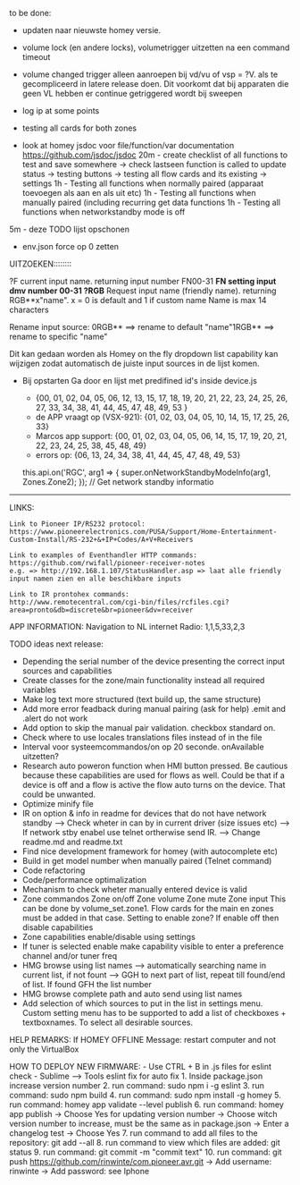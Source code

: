 to be done:
- updaten naar nieuwste homey versie.
- volume lock (en andere locks), volumetrigger uitzetten na een command timeout
- volume changed trigger alleen aanroepen bij vd/vu of vsp = ?V. als te gecompliceerd in latere release doen. Dit voorkomt dat bij apparaten die geen VL hebben er continue getriggered wordt bij sweepen
- log ip at some points

- testing all cards for both zones

- look at homey jsdoc voor file/function/var documentation https://github.com/jsdoc/jsdoc
20m - create checklist of all functions to test and save somewhere
	-> check lastseen function is called to update status
	-> testing buttons
	-> testing all flow cards and its existing
	-> settings
1h  - Testing all functions when normally paired (apparaat toevoegen als aan en als uit etc)
1h  - Testing all functions when manually paired (including recurring get data functions
1h  - Testing all functions when networkstandby mode is off

5m  - deze TODO lijst opschonen
- env.json force op 0 zetten





UITZOEKEN::::::::

?F current input name. returning input number FN00-31
**FN setting input dmv number 00-31
?RGB** Request input name (friendly name). returning RGB**x"name". x = 0 is default and 1 if custom
 name
Name is max 14 characters

Rename input source:
0RGB** ==> rename to default
"name"1RGB** ==> rename to specific "name" 


Dit kan gedaan worden als Homey on the fly dropdown list capability kan wijzigen zodat automatisch de juiste input sources in de lijst komen.
- Bij opstarten Ga door en lijst met predifined id's inside device.js
	- {00, 01, 02, 04, 05, 06, 12, 13, 15, 17, 18, 19, 20, 21, 22, 23, 24, 25, 26, 27, 33, 34, 38, 41, 44, 45, 47, 48, 49, 53 }
	- de APP vraagt op (VSX-921): {01, 02, 03, 04, 05, 10, 14, 15, 17, 25, 26, 33}
	- Marcos app support: {00, 01, 02, 03, 04, 05, 06, 14, 15, 17, 19, 20, 21, 22, 23, 24, 25, 38, 45, 48, 49}
	- errors op: {06, 13, 24, 34, 38, 41, 44, 45, 47, 48, 49, 53}



    this.api.on('RGC', arg1 => {
      super.onNetworkStandbyModeInfo(arg1, Zones.Zone2);
    }); // Get network standby informatio


-----------------------------------------------------------------------------------------------







LINKS:

	Link to Pioneer IP/RS232 protocol:
	https://www.pioneerelectronics.com/PUSA/Support/Home-Entertainment-Custom-Install/RS-232+&+IP+Codes/A+V+Receivers

	Link to examples of Eventhandler HTTP commands:
	https://github.com/rwifall/pioneer-receiver-notes
	e.g. => http://192.168.1.107/StatusHandler.asp => laat alle friendly input namen zien en alle beschikbare inputs

	Link to IR prontohex commands:
	http://www.remotecentral.com/cgi-bin/files/rcfiles.cgi?area=pronto&db=discrete&br=pioneer&dv=receiver



APP INFORMATION:
	Navigation to NL internet Radio: 1,1,5,33,2,3



TODO ideas next release:

- Depending the serial number of the device presenting the correct input sources and capabilities
- Create classes for the zone/main functionality instead all required variables
- Make log text more structured (text build up, the same structure)
- Add more error feadback during manual pairing (ask for help) .emit and .alert do not work
- Add option to skip the manual pair validation. checkbox standard on.
- Check where to use locales translations files instead of in the file
- Interval voor systeemcommandos/on op 20 seconde. onAvailable uitzetten?
- Research auto poweron function when HMI button pressed. Be cautious because these capabilities are used for flows as well. Could be that if a device is off and a flow is active the flow auto turns on the device. That could be unwanted. 
- Optimize minify file
- IR on option & info in readme for devices that do not have network standby
	--> Check wheter in can by in current driver (size issues etc)
	--> If network stby enabel use telnet ortherwise send IR.
	--> Change readme.md and readme.txt
- Find nice development framework for homey (with autocomplete etc)
- Build in get model number when manually paired (Telnet command)
- Code refactoring
- Code/performance optimalization
- Mechanism to check wheter manually entered device is valid
- Zone commandos
	Zone on/off
	Zone volume
	Zone mute
	Zone input
	This can be done by volume_set.zone1. Flow cards for the main en zones must be added in that case. 
	Setting to enable zone? If enable off then disable capabilities
- Zone capabilities enable/disable using settings
- If tuner is selected enable make capability visible to enter a preference channel and/or tuner freq
- HMG browse using list names --> automatically searching name in current list, if not fount --> GGH to next part of list, repeat till found/end of list. If found GFH the list number
- HMG browse complete path and auto send using list names
- Add selection of which sources to put in the list in settings menu. Custom setting menu has to be supported to add a list of checkboxes + textboxnames. To select all desirable sources.



HELP REMARKS:
	If HOMEY OFFLINE Message: restart computer and not only the VirtualBox



HOW TO DEPLOY NEW FIRMWARE:
	- Use CTRL + B in .js files for eslint check
	- Sublime --> Tools eslint fix for auto fix
	1. Inside package.json increase version number
	2. run command: sudo npm i -g eslint
	3. run command: sudo npm build
	4. run command: sudo npm install -g homey
	5. run command: homey app validate --level publish
	6. run command: homey app publish
		-> Choose Yes for updating version number
		-> Choose witch version number to increase, must be the same as in package.json
		-> Enter a changelog test
		-> Choose Yes
	7. run command to add all files to the repository: git add --all
	8. run command to view which files are added: git status
	9. run command: git commit -m "commit text" 
	10. run command: git push https://github.com/rinwinte/com.pioneer.avr.git
		-> Add username: rinwinte
		-> Add password: see Iphone

